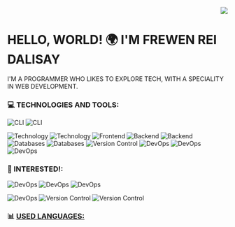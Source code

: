 <!--

 <p>
  <a href="https://skillicons.dev">
    <img src="https://skillicons.dev/icons?i=html,css,js,react,ts,bootstrap,php,java,py,mysql,mongodb,nextjs,nodejs,express,npm,vite,git,bash,powershell&theme=dark" />
  </a>
    <img src="https://skillicons.dev/icons?i=htmx,sass,jest,jquery,bun&theme=dark" />
  </a>
</p> 

[![Npm package version](https://badgen.net/npm/v/express)](https://npmjs.com/package/express)
[![GitHub release](https://img.shields.io/github/release/Naereen/StrapDown.js.svg)](https://GitHub.com/Naereen/StrapDown.js/releases/)
[![We-Love-javascript](https://img.shields.io/badge/Made%20with-JavaScript-1f425f.svg)](https://www.javascript.com)

[![GitHub commits](https://img.shields.io/github/commits-since/YamaiKaguya/StrapDown.js/v1.0.0.svg)](https://GitHub.com/YamaiKaguya/StrapDown.js/commit/)
-->	

<p align="right">
  <img src="https://komarev.com/ghpvc/?username=YamaiKaguya" />
</p>

# HELLO, WORLD! 🌍 I'M FREWEN REI DALISAY

  I'M A PROGRAMMER WHO LIKES TO EXPLORE TECH, WITH A SPECIALITY IN WEB DEVELOPMENT.

### 💻 TECHNOLOGIES AND TOOLS:

<div align="left">
 
  ![CLI](https://img.shields.io/badge/OS-Linux-blue?logo=linux)
  ![CLI](https://img.shields.io/badge/CLI-WSL-blue?logo=wsl)
  <!-- 
  ![Markup](https://img.shields.io/badge/Markup-HTML-orange?logo=html5)
  ![Styling](https://img.shields.io/badge/Styling-CSS-blue?logo=css3)
  -->

  ![Technology](https://img.shields.io/badge/Technology-JavaScript-yellow?logo=javascript)
  ![Technology](https://img.shields.io/badge/Technology-TypeScript-blue?logo=typescript)
  ![Frontend](https://img.shields.io/badge/Library-React-blue?logo=react) <!-- -->
  ![Backend](https://img.shields.io/badge/Environment-Node.js-green?logo=node.js)
  ![Backend](https://img.shields.io/badge/Library-Express.js-green?logo=express)
  ![Databases](https://img.shields.io/badge/Database-MySQL-blue?logo=mysql)
  ![Databases](https://img.shields.io/badge/Database-MongoDB-blue?logo=mongodb)
  ![Version Control](https://img.shields.io/badge/Version_Control-Git-orange?logo=git)
  ![DevOps](https://img.shields.io/badge/Library-Bootsrap-blue?logo=bootstrap)
  ![DevOps](https://img.shields.io/badge/Styling-TailwindCSS-blue?logo=TailwindCSS)
  ![DevOps](https://img.shields.io/badge/Bundler-Vite-blue?logo=vite)
<!--  ![DevOps](https://img.shields.io/badge/Shell-Bash-blue?logo=bash) -->
  
  
</div>

### 📖 INTERESTED!:

<div align="left">

  ![DevOps](https://img.shields.io/badge/DevOps-Docker-blue?logo=docker)
  ![DevOps](https://img.shields.io/badge/preprocessor-Sass-blue?logo=sass)
  ![DevOps](https://img.shields.io/badge/Interpreter-Bash-blue?logo=gnubash)
  
  ![DevOps](https://img.shields.io/badge/Toolkit-GTK-blue?logo=gtk)
  ![Version Control](https://img.shields.io/badge/CShell-AGS-orange?logo=ags)
  ![Version Control](https://img.shields.io/badge/Library-Astal-orange?logo=astal)

</div>

### :bar_chart: [USED LANGUAGES:](https://github.com/muety/wakapi)

<!--START_SECTION:waka-->
<!--END_SECTION:waka-->




